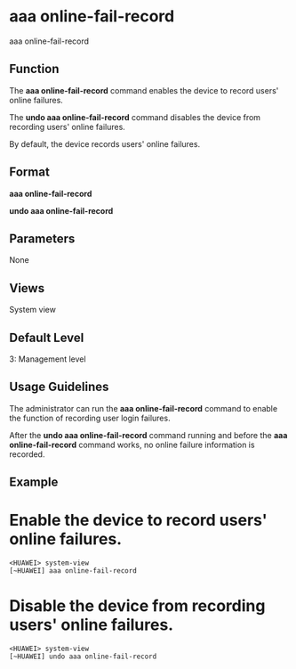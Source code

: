 aaa online-fail-record
======================

aaa online-fail-record

Function
--------

The **aaa online-fail-record** command enables the device to record users' online failures.

The **undo aaa online-fail-record** command disables the device from recording users' online failures.

By default, the device records users' online failures.



Format
------

**aaa online-fail-record**

**undo aaa online-fail-record**



Parameters
----------

None


Views
-----

System view



Default Level
-------------

3: Management level



Usage Guidelines
----------------

The administrator can run the **aaa online-fail-record** command to enable the function of recording user login failures.

After the
**undo aaa online-fail-record** command running and before the
**aaa online-fail-record** command works, no online failure information is recorded.

Example
-------

# Enable the device to record users' online failures.
```
<HUAWEI> system-view
[~HUAWEI] aaa online-fail-record

```

# Disable the device from recording users' online failures.
```
<HUAWEI> system-view
[~HUAWEI] undo aaa online-fail-record

```